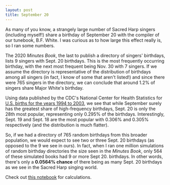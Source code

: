 ```yaml
---
layout: post
title: September 20
---
```


As many of you know, a strangely large number of Sacred Harp singers (including myself!) share a birthday of September 20 with the compiler of our tunebook, B.F. White. I was curious as to how large this effect really is, so I ran some numbers.

The 2020 *Minutes Book*, the last to publish a directory of singers' birthdays, lists 9 singers with Sept. 20 birthdays. This is the most frequently occurring birthday, with the next most frequent being Nov. 30 with 7 singers. If we assume the directory is representative of the distribution of birthdays among all singers (in fact, I know of some that aren't listed!) and since there were 765 singers in the directory, we can conclude that around 1.2% of singers share Major White's birthday.

Using data published by the CDC's National Center for Health Statistics for [U.S. births for the years 1994 to 2003](https://github.com/fivethirtyeight/data/tree/master/births), we see that while September surely has the greatest share of high-frequency birthdays, Sept. 20 is only the 28th most popular, representing only 0.295% of the birthdays. Interestingly, Sept. 19 and Sept. 18 are the most popular with 0.306% and 0.305% respectively (and the distribution is much flatter).

So, if we had a directory of 765 random birthdays from this broader population, we would expect to see two or three Sept. 20 birthdays (as opposed to the 9 we see in ours). In fact, when I ran one million simulations of random birthday directories the size seen in the *Minutes Book*, only 564 of these simulated books had 9 or more Sept 20. birthdays. In other words, there's only a **0.0564% chance** of there being as many Sept. 20 birthdays as we see in the Sacred Harp singing world.

Check out [this notebook](https://colab.research.google.com/drive/1xggMOeY0fGK0OBL92f86YYTvzqUcMM7o?usp=sharing) for calculations.
